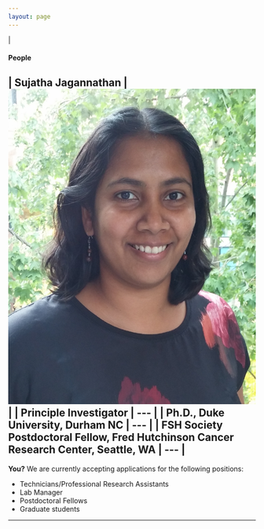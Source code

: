 ```yaml
---
layout: page
---
```

|
#### People

| **Sujatha Jagannathan**  | ![Suja Jagannathan](/img/SJ_photo_for_flyer.jpg) |
| Principle Investigator | --- |
| Ph.D., Duke University, Durham NC | --- |
| FSH Society Postdoctoral Fellow, Fred Hutchinson Cancer Research Center, Seattle, WA | --- |
----

**You?**
We are currently accepting applications for the following positions:
* Technicians/Professional Research Assistants
* Lab Manager
* Postdoctoral Fellows
* Graduate students

----
